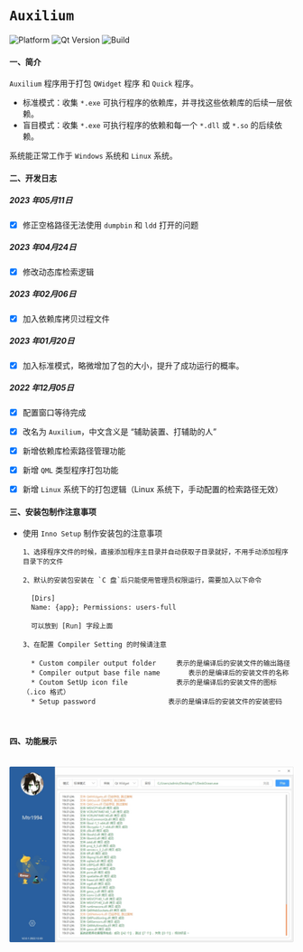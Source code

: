 # `Auxilium`

![Platform](https://img.shields.io/badge/paltform-win10--64-brightgreen)
![Qt Version](https://img.shields.io/badge/_Qt_5.15.2-yellowgreen)
![Build](https://img.shields.io/badge/build-MSVC_2019_x64-blue)

#### 一、简介

`Auxilium` 程序用于打包 `QWidget` 程序 和 `Quick` 程序。

* 标准模式：收集 `*.exe` 可执行程序的依赖库，并寻找这些依赖库的后续一层依赖。
* 盲目模式：收集 `*.exe` 可执行程序的依赖和每一个 `*.dll` 或 `*.so` 的后续依赖。

系统能正常工作于 `Windows` 系统和 `Linux` 系统。

#### 二、开发日志

##### 2023 年05月11日

- [x] 修正空格路径无法使用 `dumpbin` 和 `ldd` 打开的问题

##### 2023 年04月24日

- [x] 修改动态库检索逻辑

##### 2023 年02月06日

- [x] 加入依赖库拷贝过程文件

##### 2023 年01月20日

- [x] 加入标准模式，略微增加了包的大小，提升了成功运行的概率。

##### 2022 年12月05日

- [x] 配置窗口等待完成
- [x] 改名为 `Auxilium`，中文含义是 “辅助装置、打辅助的人”
- [x] 新增依赖库检索路径管理功能
- [x] 新增 `QML` 类型程序打包功能
- [x] 新增 `Linux` 系统下的打包逻辑（Linux 系统下，手动配置的检索路径无效）



#### 三、安装包制作注意事项

* 使用 `Inno Setup` 制作安装包的注意事项

  ```
  1、选择程序文件的时候，直接添加程序主目录并自动获取子目录就好，不用手动添加程序目录下的文件
  
  2、默认的安装包安装在 `C 盘`后只能使用管理员权限运行，需要加入以下命令
  
  	[Dirs]
  	Name: {app}; Permissions: users-full
  	
  	可以放到 [Run] 字段上面
  	
  3、在配置 Compiler Setting 的时候请注意
  
  	* Custom compiler output folder  	表示的是编译后的安装文件的输出路径
  	* Compiler output base file name       表示的是编译后的安装文件的名称
  	* Coutom SetUp icon file 		    表示的是编译后的安装文件的图标 （.ico 格式）
  	* Setup password 			      表示的是编译后的安装文件的安装密码
  	
  	
  ```
  

#### 四、功能展示

​	![](.\Resource\image\help\p1.png)
